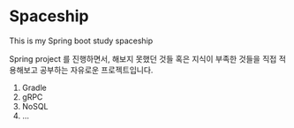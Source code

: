 # Spaceship
This is my Spring boot study spaceship

Spring project 를 진행하면서, 해보지 못했던 것들 혹은 지식이 부족한 것들을 직접 적용해보고 공부하는 자유로운 프로젝트입니다. 

1. Gradle
2. gRPC
3. NoSQL
4. ...
